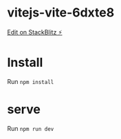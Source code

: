 # vitejs-vite-6dxte8

[Edit on StackBlitz ⚡️](https://stackblitz.com/edit/vitejs-vite-6dxte8)

# Install

Run `npm install`

# serve

Run `npm run dev`
